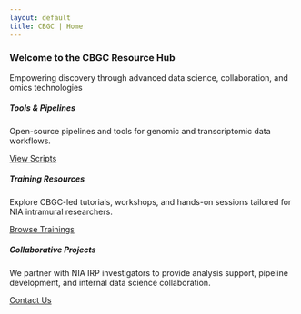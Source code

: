 ```yaml
---
layout: default
title: CBGC | Home
---
```


<section class="py-5 bg-light text-center">
  <div class="container">
    <h3 class="display-5 fw-bold">Welcome to the CBGC Resource Hub</h3>
    <p class="lead">Empowering discovery through advanced data science, collaboration, and omics technologies</p>
  </div>
</section>

<section class="container py-5">
  <div class="row g-4 text-center">
    <div class="col-md-4">
      <div class="card shadow-sm h-100">
        <div class="card-body">
          <h5 class="card-title text-primary">Tools & Pipelines</h5>
          <p class="card-text">Open-source pipelines and tools for genomic and transcriptomic data workflows.</p>
          <a href="scripts.html" class="btn btn-outline-primary">View Scripts</a>
        </div>
      </div>
    </div>
    <div class="col-md-4">
      <div class="card shadow-sm h-100">
        <div class="card-body">
          <h5 class="card-title text-primary">Training Resources</h5>
          <p class="card-text">Explore CBGC-led tutorials, workshops, and hands-on sessions tailored for NIA intramural researchers.</p>
          <a href="trainings.html" class="btn btn-outline-primary">Browse Trainings</a>
        </div>
      </div>
    </div>
    <div class="col-md-4">
      <div class="card shadow-sm h-100">
        <div class="card-body">
          <h5 class="card-title text-primary">Collaborative Projects</h5>
          <p class="card-text">We partner with NIA IRP investigators to provide analysis support, pipeline development, and internal data science collaboration.</p>
          <a href="mailto:niairpgithub@mail.nih.gov" class="btn btn-outline-primary">Contact Us</a>
        </div>
      </div>
    </div>
  </div>
</section>

